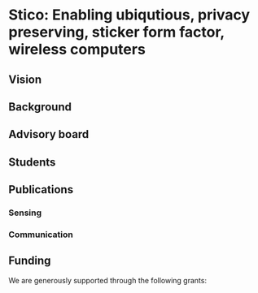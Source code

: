 # Stico: Enabling ubiqutious, privacy preserving, sticker form factor, wireless computers


## Vision



## Background



## Advisory board


## Students


## Publications


### Sensing


### Communication



## Funding

We are generously supported through the following grants:

